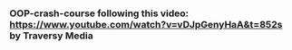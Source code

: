 ### OOP-crash-course following this video: https://www.youtube.com/watch?v=vDJpGenyHaA&t=852s by Traversy Media

